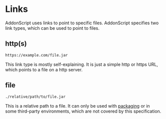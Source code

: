 # Links

AddonScript uses links to point to specific files. AddonScript specifies two link types, which can be used
to point to files.

## http(s)

`https://example.com/file.jar`

This link type is mostly self-explaining. It is just a simple http or https URL, which points to
a file on a http server.

## file

`./relative/path/to/file.jar`

This is a relative path to a file. It can only be used with [packaging](../packaging)
or in some third-party environments, which are not covered by this specification.
